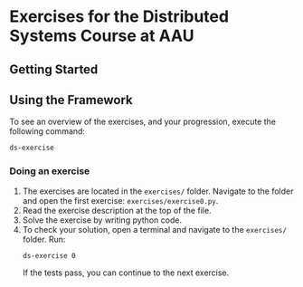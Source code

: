 # Exercises for the Distributed Systems Course at AAU


## Getting Started


## Using the Framework
To see an overview of the exercises, and your progression, execute the following command:
```bash
ds-exercise
```


### Doing an exercise
1. The exercises are located in the `exercises/` folder. Navigate to the folder and open the first exercise: 
`exercises/exercise0.py`.  
2. Read the exercise description at the top of the file.
3. Solve the exercise by writing python code.
4. To check your solution, open a terminal and navigate to the `exercises/` folder. Run:
    ```
    ds-exercise 0
    ```
   If the tests pass, you can continue to the next exercise.

